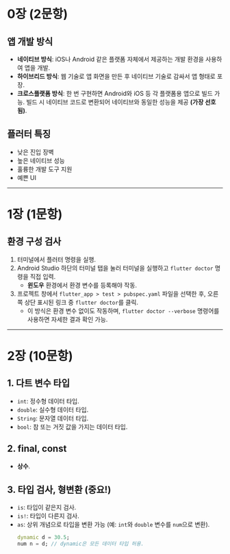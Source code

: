 # 0장 (2문항)

## 앱 개발 방식
- **네이티브 방식**: iOS나 Android 같은 플랫폼 자체에서 제공하는 개발 환경을 사용하여 앱을 개발.
- **하이브리드 방식**: 웹 기술로 앱 화면을 만든 후 네이티브 기술로 감싸서 앱 형태로 포장.
- **크로스플랫폼 방식**: 한 번 구현하면 Android와 iOS 등 각 플랫폼용 앱으로 빌드 가능. 빌드 시 네이티브 코드로 변환되어 네이티브와 동일한 성능을 제공 **(가장 선호됨)**.

## 플러터 특징
- 낮은 진입 장벽
- 높은 네이티브 성능
- 훌륭한 개발 도구 지원
- 예쁜 UI

---

# 1장 (1문항)

## 환경 구성 검사
1. 터미널에서 플러터 명령을 실행.
2. Android Studio 하단의 터미널 탭을 눌러 터미널을 실행하고 `flutter doctor` 명령을 직접 입력.
   - **윈도우** 환경에서 환경 변수를 등록해야 작동.
3. 프로젝트 창에서 `flutter_app > test > pubspec.yaml` 파일을 선택한 후, 오른쪽 상단 표시된 링크 중 `flutter doctor`를 클릭.
   - 이 방식은 환경 변수 없이도 작동하며, `flutter doctor --verbose` 명령어를 사용하면 자세한 결과 확인 가능.

---

# 2장 (10문항)

## 1. 다트 변수 타입
- `int`: 정수형 데이터 타입.
- `double`: 실수형 데이터 타입.
- `String`: 문자열 데이터 타입.
- `bool`: 참 또는 거짓 값을 가지는 데이터 타입.

## 2. final, const
- **상수**.

## 3. 타입 검사, 형변환 **(중요!)**
- `is`: 타입이 같은지 검사.
- `is!`: 타입이 다른지 검사.
- `as`: 상위 개념으로 타입을 변환 가능 (예: `int`와 `double` 변수를 `num`으로 변환).
  ```dart
  dynamic d = 30.5;
  num n = d; // dynamic은 모든 데이터 타입 허용.
